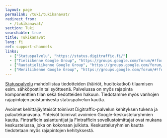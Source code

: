 ```yaml
---
layout: page
permalink: /tuki/tukikanavat/
redirect_from:
  - /tukikanavat/
section: Tuki
searchable: true
title: Tukikanavat
lang: fi
ref: support-channels
links:
  - ["Statuspalvelu", "https://status.digitraffic.fi/"]
  - ["Tieliikenne Google Group", "https://groups.google.com/forum/#!forum/roaddigitrafficfi"]
  - ["Rautatieliikenne Google Group", "https://groups.google.com/forum/#!forum/rata_digitraffic_fi"]
  - ["Meriliikenne Google Group", "https://groups.google.com/forum/#!forum/meridigitrafficfi"]
---
```


[Statuspalvelu](https://status.digitraffic.fi/) mahdollistaa tiedotteiden
(häiriöt, huoltokatkot) tilaamisen esim. sähköpostiin tai syötteenä. Palvelussa
on myös rajapinta komponenttien tilan sekä tiedotteiden hakuun. Tiedotamme myös
vanhojen rajapintojen poistumisesta statuspalvelun kautta.

Avoimet kehittäjäyhteisöt toimivat Digitraffic-palvelun kehityksen tukena ja
palautekanavana. Yhteisöt toimivat avoimien Google-keskusteluryhmien kautta.
Fintrafficin asiantuntijat ja Fintrafficin sovellustoimittajat ovat mukana
keskustelussa, joka on kokonaan julkista. Keskusteluryhmien kautta tiedotetaan
myös rajapintojen kehityksestä.
